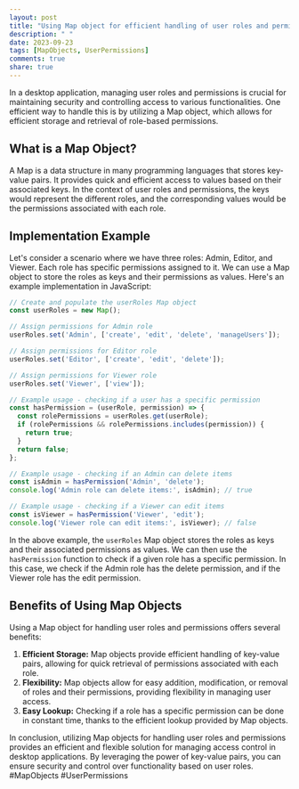 ```yaml
---
layout: post
title: "Using Map object for efficient handling of user roles and permissions in a desktop application"
description: " "
date: 2023-09-23
tags: [MapObjects, UserPermissions]
comments: true
share: true
---
```


In a desktop application, managing user roles and permissions is crucial for maintaining security and controlling access to various functionalities. One efficient way to handle this is by utilizing a Map object, which allows for efficient storage and retrieval of role-based permissions.

## What is a Map Object?

A Map is a data structure in many programming languages that stores key-value pairs. It provides quick and efficient access to values based on their associated keys. In the context of user roles and permissions, the keys would represent the different roles, and the corresponding values would be the permissions associated with each role.

## Implementation Example

Let's consider a scenario where we have three roles: Admin, Editor, and Viewer. Each role has specific permissions assigned to it. We can use a Map object to store the roles as keys and their permissions as values. Here's an example implementation in JavaScript:

```javascript
// Create and populate the userRoles Map object
const userRoles = new Map();

// Assign permissions for Admin role
userRoles.set('Admin', ['create', 'edit', 'delete', 'manageUsers']);

// Assign permissions for Editor role
userRoles.set('Editor', ['create', 'edit', 'delete']);

// Assign permissions for Viewer role
userRoles.set('Viewer', ['view']);

// Example usage - checking if a user has a specific permission
const hasPermission = (userRole, permission) => {
  const rolePermissions = userRoles.get(userRole);
  if (rolePermissions && rolePermissions.includes(permission)) {
    return true;
  }
  return false;
};

// Example usage - checking if an Admin can delete items
const isAdmin = hasPermission('Admin', 'delete');
console.log('Admin role can delete items:', isAdmin); // true

// Example usage - checking if a Viewer can edit items
const isViewer = hasPermission('Viewer', 'edit');
console.log('Viewer role can edit items:', isViewer); // false
```

In the above example, the `userRoles` Map object stores the roles as keys and their associated permissions as values. We can then use the `hasPermission` function to check if a given role has a specific permission. In this case, we check if the Admin role has the delete permission, and if the Viewer role has the edit permission.

## Benefits of Using Map Objects

Using a Map object for handling user roles and permissions offers several benefits:

1. **Efficient Storage:** Map objects provide efficient handling of key-value pairs, allowing for quick retrieval of permissions associated with each role.
2. **Flexibility:** Map objects allow for easy addition, modification, or removal of roles and their permissions, providing flexibility in managing user access.
3. **Easy Lookup:** Checking if a role has a specific permission can be done in constant time, thanks to the efficient lookup provided by Map objects.

In conclusion, utilizing Map objects for handling user roles and permissions provides an efficient and flexible solution for managing access control in desktop applications. By leveraging the power of key-value pairs, you can ensure security and control over functionality based on user roles. #MapObjects #UserPermissions